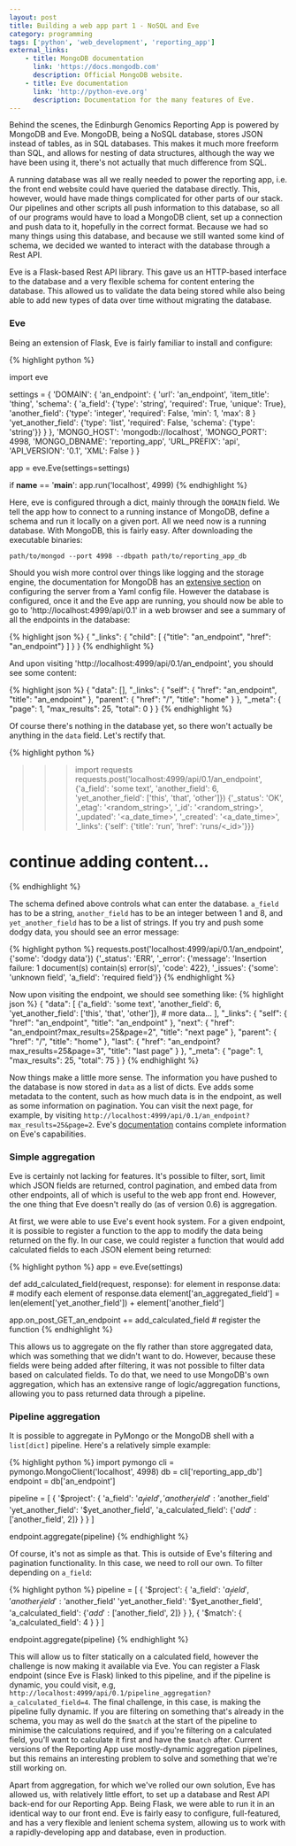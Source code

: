 ```yaml
---
layout: post
title: Building a web app part 1 - NoSQL and Eve
category: programming
tags: ['python', 'web_development', 'reporting_app']
external_links:
    - title: MongoDB documentation
      link: 'https://docs.mongodb.com'
      description: Official MongoDB website.
    - title: Eve documentation
      link: 'http://python-eve.org'
      description: Documentation for the many features of Eve.
---
```


Behind the scenes, the Edinburgh Genomics Reporting App is powered by MongoDB and Eve. MongoDB, being a NoSQL database, stores JSON instead of tables, as in SQL databases. This makes it much more freeform than SQL, and allows for nesting of data structures, although the way we have been using it, there's not actually that much difference from SQL.

A running database was all we really needed to power the reporting app, i.e. the front end website could have queried the database directly. This, however, would have made things complicated for other parts of our stack. Our pipelines and other scripts all push information to this database, so all of our programs would have to load a MongoDB client, set up a connection and push data to it, hopefully in the correct format. Because we had so many things using this database, and because we still wanted some kind of schema, we decided we wanted to interact with the database through a Rest API.

Eve is a Flask-based Rest API library. This gave us an HTTP-based interface to the database and a very flexible schema for content entering the database. This allowed us to validate the data being stored while also being able to add new types of data over time without migrating the database.

### Eve
Being an extension of Flask, Eve is fairly familiar to install and configure:

{% highlight python %}

import eve

settings = {
    'DOMAIN': {
        'an_endpoint': {
            'url': 'an_endpoint',
            'item_title': 'thing',
            'schema': {
                'a_field': {'type': 'string', 'required': True, 'unique': True},
                'another_field': {'type': 'integer', 'required': False, 'min': 1, 'max': 8 }
                'yet_another_field': {'type': 'list', 'required': False, 'schema': {'type': 'string'}}
            }
        },
        'MONGO_HOST': 'mongodb://localhost',
        'MONGO_PORT': 4998,
        'MONGO_DBNAME': 'reporting_app',
        'URL_PREFIX': 'api',
        'API_VERSION': '0.1',
        'XML': False
    }
}

app = eve.Eve(settings=settings)

if __name__ == '__main__':
    app.run('localhost', 4999)
{% endhighlight %}

Here, eve is configured through a dict, mainly through the `DOMAIN` field. We tell the app how to connect to a running instance of MongoDB, define a schema and run it locally on a given port. All we need now is a running database. With MongoDB, this is fairly easy. After downloading the executable binaries:

    path/to/mongod --port 4998 --dbpath path/to/reporting_app_db

Should you wish more control over things like logging and the storage engine, the documentation for MongoDB has an [extensive section](https://docs.mongodb.com/manual/reference/configuration-options) on configuring the server from a Yaml config file. However the database is configured, once it and the Eve app are running, you should now be able to go to 'http://localhost:4999/api/0.1' in a web browser and see a summary of all the endpoints in the database:

{% highlight json %}
{
    "_links": {
        "child": [
            {"title": "an_endpoint", "href": "an_endpoint"}
        ]
    }
}
{% endhighlight %}

And upon visiting 'http://localhost:4999/api/0.1/an_endpoint', you should see some content:

{% highlight json %}
{
    "data": [],
    "_links": {
        "self": {
            "href": "an_endpoint",
            "title": "an_endpoint"
        },
        "parent": {
            "href": "/", "title": "home"
        }
    },
    "_meta": {
        "page": 1,
        "max_results": 25,
        "total": 0
    }
}
{% endhighlight %}

Of course there's nothing in the database yet, so there won't actually be anything in the `data` field. Let's rectify that.

{% highlight python %}
>>> import requests
>>> requests.post('localhost:4999/api/0.1/an_endpoint', {'a_field': 'some text', 'another_field': 6, 'yet_another_field': ['this', 'that', 'other']})
{'_status': 'OK', '_etag': '<random_string>', '_id': '<random_string>', '_updated': '<a_date_time>', '_created': '<a_date_time>', '_links': {'self': {'title': 'run', 'href': 'runs/<_id>'}}}
# continue adding content...
{% endhighlight %}

The schema defined above controls what can enter the database. `a_field` has to be a string, `another_field` has to be an integer between 1 and 8, and `yet_another_field` has to be a list of strings. If you try and push some dodgy data, you should see an error message:

{% highlight python %}
requests.post('localhost:4999/api/0.1/an_endpoint', {'some': 'dodgy data'})
{'_status': 'ERR', '_error': {'message': 'Insertion failure: 1 document(s) contain(s) error(s)', 'code': 422}, '_issues': {'some': 'unknown field', 'a_field': 'required field'}}
{% endhighlight %}

Now upon visiting the endpoint, we should see something like:
{% highlight json %}
{
    "data": [
        {'a_field': 'some text', 'another_field': 6, 'yet_another_field': ['this', 'that', 'other']},
        # more data...
    ],
    "_links": {
        "self": {
            "href": "an_endpoint",
            "title": "an_endpoint"
        },
        "next": {
            "href": "an_endpoint?max_results=25&page=2",
            "title": "next page"
        },
        "parent": {
            "href": "/", "title": "home"
        },
        "last": {
            "href": "an_endpoint?max_results=25&page=3",
            "title": "last page"
        }
    },
    "_meta": {
        "page": 1,
        "max_results": 25,
        "total": 75
    }
}
{% endhighlight %}

Now things make a little more sense. The information you have pushed to the database is now stored in `data` as a list of dicts. Eve adds some metadata to the content, such as how much data is in the endpoint, as well as some information on pagination. You can visit the next page, for example, by visiting `http://localhost:4999/api/0.1/an_endpoint?max_results=25&page=2`. Eve's [documentation](http://python-eve.org) contains complete information on Eve's capabilities.

### Simple aggregation
Eve is certainly not lacking for features. It's possible to filter, sort, limit which JSON fields are returned, control pagination, and embed data from other endpoints, all of which is useful to the web app front end. However, the one thing that Eve doesn't really do (as of version 0.6) is aggregation.

At first, we were able to use Eve's event hook system. For a given endpoint, it is possible to register a function to the app to modify the data being returned on the fly. In our case, we could register a function that would add calculated fields to each JSON element being returned:

{% highlight python %}
app = eve.Eve(settings)

def add_calculated_field(request, response):
    for element in response.data:
        # modify each element of response.data
        element['an_aggregated_field'] = len(element['yet_another_field']) + element['another_field']

app.on_post_GET_an_endpoint += add_calculated_field  # register the function
{% endhighlight %}

This allows us to aggregate on the fly rather than store aggregated data, which was something that we didn't want to do. However, because these fields were being added after filtering, it was not possible to filter data based on calculated fields. To do that, we need to use MongoDB's own aggregation, which has an extensive range of logic/aggregation functions, allowing you to pass returned data through a pipeline.

### Pipeline aggregation
It is possible to aggregate in PyMongo or the MongoDB shell with a `list[dict]` pipeline. Here's a relatively simple example:

{% highlight python %}
import pymongo
cli = pymongo.MongoClient('localhost', 4998)
db = cli['reporting_app_db']
endpoint = db['an_endpoint']

pipeline = [
    {
        '$project': {
            'a_field': '$a_field',
            'another_field': '$another_field'
            'yet_another_field': '$yet_another_field',
            'a_calculated_field': {'$add': ['$another_field', 2]}
        }
    }
]

endpoint.aggregate(pipeline)
{% endhighlight %}

Of course, it's not as simple as that. This is outside of Eve's filtering and pagination functionality. In this case, we need to roll our own. To filter depending on `a_field`:

{% highlight python %}
pipeline = [
    {
        '$project': {
            'a_field': '$a_field',
            'another_field': '$another_field'
            'yet_another_field': '$yet_another_field',
            'a_calculated_field': {'$add': ['$another_field', 2]}
        }
    },
    {
        '$match': {
            'a_calculated_field': 4
        }
    }
]

endpoint.aggregate(pipeline)
{% endhighlight %}

This will allow us to filter statically on a calculated field, however the challenge is now making it available via Eve. You can register a Flask endpoint (since Eve is Flask) linked to this pipeline, and if the pipeline is dynamic, you could visit, e.g, `http://localhost:4999/api/0.1/pipeline_aggregation?a_calculated_field=4`. The final challenge, in this case, is making the pipeline fully dynamic. If you are filtering on something that's already in the schema, you may as well do the `$match` at the start of the pipeline to minimise the calculations required, and if you're filtering on a calculated field, you'll want to calculate it first and have the `$match` after. Current versions of the Reporting App use mostly-dynamic aggregation pipelines, but this remains an interesting problem to solve and something that we're still working on.

Apart from aggregation, for which we've rolled our own solution, Eve has allowed us, with relatively little effort, to set up a database and Rest API back-end for our Reporting App. Being Flask, we were able to run it in an identical way to our front end. Eve is fairly easy to configure, full-featured, and has a very flexible and lenient schema system, allowing us to work with a rapidly-developing app and database, even in production.
